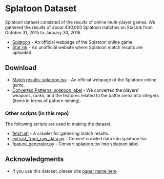 # Splatoon Dataset

Splatoon dataset consisted of the results of online multi-player games. We gathered the results of about 400,000 Splatoon matches on Stat.ink from October 31, 2015 to January 30, 2016. 

* [Splatoon](https://www.nintendo.com/games/detail/splatoon-wii-u) - An official webpage of the Splatoon online game.
* [Stat.ink](https://stat.ink/) - An unofficial website where Splatoon match results are uploaded.

## Download

* [Match results: splatoon.tsv](https://www.dropbox.com/s/1w9yy5ajvoz2bs4/splatoon.tsv?dl=0) - An official webpage of the Splatoon online game.
* [Converted Patterns: splatoon.label](https://www.dropbox.com/s/7ld9t5jym3kzqdq/splatoon.label?dl=0) - We converted the players' weapons, ranks, and the features related to the battle arena into integers (items in terms of pattern mining).

### Other scripts (in this repo)

The following scripts are used in making the dataset.

* [fetch.sh](./fetch.sh) - A crawler for gathering match results.
* [extract_from_raw_data.py](./extract_from_raw_data.py) - Convert crawled data into splatoon.tsv.
* [feature_generator.py](./feature_generator.py) - Convert splatoon.tsv into splatoon.label.

## Acknowledgments

* If you use this dataset, please cite [paper name here](http://www.google.com)

